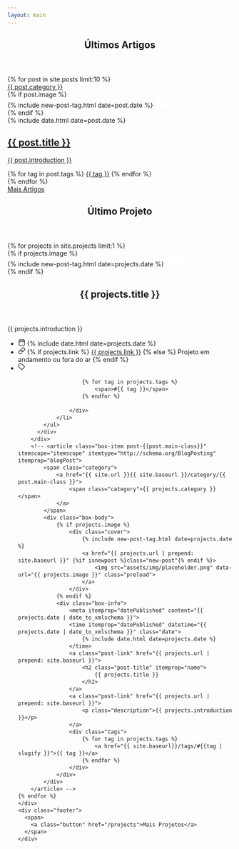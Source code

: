 ```yaml
---
layout: main
---
```


<main class="home" id="post" role="main" itemprop="mainContentOfPage" itemscope="itemscope" itemtype="http://schema.org/Blog"> 
  <!-- POSTS -->
  <section>
    <header class="header">
      <h2 class="header-title">Últimos Artigos</h2>
    </header>
    <div id="grid" class="row flex-grid">        
    {% for post in site.posts limit:10 %}
        <article class="box-item post-{{post.main-class}}" itemscope="itemscope" itemtype="http://schema.org/BlogPosting" itemprop="blogPost">
            <span class="category">
                <a href="{{ site.url }}{{ site.baseurl }}/category/{{ post.main-class }}">
                    <span class="category">{{ post.category }}</span>
                </a>
            </span>
            <div class="box-body">
                {% if post.image %}
                    <div class="cover">
                        {% include new-post-tag.html date=post.date %}
                        <a href="{{ post.url | prepend: site.baseurl }}" {%if isnewpost %}class="new-post"{% endif %}>
                            <img src="assets/img/placeholder.png" data-url="{{ post.image }}" class="preload">
                        </a>
                    </div>
                {% endif %}
                <div class="box-info">
                    <meta itemprop="datePublished" content="{{ post.date | date_to_xmlschema }}">
                    <time itemprop="datePublished" datetime="{{ post.date | date_to_xmlschema }}" class="date">
                        {% include date.html date=post.date %}
                    </time>
                    <a class="post-link" href="{{ post.url | prepend: site.baseurl }}">
                        <h2 class="post-title" itemprop="name">
                            {{ post.title }}
                        </h2>
                    </a>
                    <a class="post-link" href="{{ post.url | prepend: site.baseurl }}">
                        <p class="description">{{ post.introduction }}</p>
                    </a>
                    <div class="tags">
                        {% for tag in post.tags %}
                            <a href="{{ site.baseurl}}/tags/#{{tag | slugify }}">{{ tag }}</a>
                        {% endfor %}
                    </div>
                </div>
            </div>
        </article>
    {% endfor %}
    </div>
    <div class="footer">
      <span>
        <a class="button" href="/posts">Mais Artigos</a>
      </span>
    </div>
  </section>
  <!-- POSTS END -->
  <!-- PROJECTS -->
  <section class="projects">
    <header class="header">
      <h2 class="header-title">Último Projeto</h2>
    </header>
    <div id="grid" class="row flex-grid">        
    {% for projects in site.projects limit:1 %}
      <article class="box-item post-{{post.main-class}}" itemscope="itemscope" itemtype="http://schema.org/BlogPosting" itemprop="blogPost">            
            <div class="box-body">
                {% if projects.image %}
                    <div class="cover cover-project">
                        {% include new-post-tag.html date=projects.date %}
                        <a href="{{ projects.link | prepend: site.baseurl }}">
                            <img src="assets/img/placeholder.png" data-url="{{ projects.image }}" class="preload">
                        </a>
                    </div>
                {% endif %}
            </div>
        </article>
        <div class="box-item-info">
          <header class="info-header">
            <h2 class="post-title" itemprop="name">
                {{ projects.title }}
            </h2>
          </header>
          <p class="description">{{ projects.introduction }}</p>
          <div class="footer-info">
            <ul>
                <li>
                    <meta itemprop="datePublished" content="{{ projects.date | date_to_xmlschema }}">
                    <time itemprop="datePublished" datetime="{{ projects.date | date_to_xmlschema }}" class="date">
                        <svg data-v-5ea290a8="" xmlns="http://www.w3.org/2000/svg" width="16" height="16" viewBox="0 0 24 24" fill="none" stroke="currentColor" stroke-width="2" stroke-linecap="round" stroke-linejoin="round" class="feather feather-calendar"><rect data-v-5ea290a8="" x="3" y="4" width="18" height="18" rx="2" ry="2"></rect><line data-v-5ea290a8="" x1="16" y1="2" x2="16" y2="6"></line><line data-v-5ea290a8="" x1="8" y1="2" x2="8" y2="6"></line><line data-v-5ea290a8="" x1="3" y1="10" x2="21" y2="10"></line></svg>
                        <span>{% include date.html date=projects.date %}</span>
                    </time>
                </li>
                <li>
                    <div class="project-url">
                      <svg data-v-5ea290a8="" xmlns="http://www.w3.org/2000/svg" width="16" height="16" viewBox="0 0 24 24" fill="none" stroke="currentColor" stroke-width="2" stroke-linecap="round" stroke-linejoin="round" class="feather feather-link"><path data-v-5ea290a8="" d="M10 13a5 5 0 0 0 7.54.54l3-3a5 5 0 0 0-7.07-7.07l-1.72 1.71"></path><path data-v-5ea290a8="" d="M14 11a5 5 0 0 0-7.54-.54l-3 3a5 5 0 0 0 7.07 7.07l1.71-1.71"></path></svg>
                      {% if projects.link %}
                      <span><a href="{{ projects.url | prepend: site.baseurl }}">{{ projects.link }}</a></span>
                      {% else %}
                      <span>Projeto em andamento ou fora do ar</span>
                      {% endif %}
                    </div>
                </li>
                <li>
                    <div class="tags">
                        <svg data-v-5ea290a8="" xmlns="http://www.w3.org/2000/svg" width="16" height="16" viewBox="0 0 24 24" fill="none" stroke="currentColor" stroke-width="2" stroke-linecap="round" stroke-linejoin="round" class="feather feather-tag"><path data-v-5ea290a8="" d="M20.59 13.41l-7.17 7.17a2 2 0 0 1-2.83 0L2 12V2h10l8.59 8.59a2 2 0 0 1 0 2.82z"></path><line data-v-5ea290a8="" x1="7" y1="7" x2="7" y2="7"></line></svg>
                        
                        {% for tag in projects.tags %}
                            <span>#{{ tag }}</span>
                        {% endfor %}
                        
                    </div>    
                </li>
            </ul>
          </div>
        </div>
        <!-- <article class="box-item post-{{post.main-class}}" itemscope="itemscope" itemtype="http://schema.org/BlogPosting" itemprop="blogPost">
            <span class="category">
                <a href="{{ site.url }}{{ site.baseurl }}/category/{{ post.main-class }}">
                    <span class="category">{{ projects.category }}</span>
                </a>
            </span>
            <div class="box-body">
                {% if projects.image %}
                    <div class="cover">
                        {% include new-post-tag.html date=projects.date %}
                        <a href="{{ projects.url | prepend: site.baseurl }}" {%if isnewpost %}class="new-post"{% endif %}>
                            <img src="assets/img/placeholder.png" data-url="{{ projects.image }}" class="preload">
                        </a>
                    </div>
                {% endif %}
                <div class="box-info">
                    <meta itemprop="datePublished" content="{{ projects.date | date_to_xmlschema }}">
                    <time itemprop="datePublished" datetime="{{ projects.date | date_to_xmlschema }}" class="date">
                        {% include date.html date=projects.date %}
                    </time>
                    <a class="post-link" href="{{ projects.url | prepend: site.baseurl }}">
                        <h2 class="post-title" itemprop="name">
                            {{ projects.title }}
                        </h2>
                    </a>
                    <a class="post-link" href="{{ projects.url | prepend: site.baseurl }}">
                        <p class="description">{{ projects.introduction }}</p>
                    </a>
                    <div class="tags">
                        {% for tag in projects.tags %}
                            <a href="{{ site.baseurl}}/tags/#{{tag | slugify }}">{{ tag }}</a>
                        {% endfor %}
                    </div>
                </div>
            </div>
        </article> -->
    {% endfor %}
    </div>
    <div class="footer">
      <span>
        <a class="button" href="/projects">Mais Projetos</a>
      </span>
    </div>
  </section>
  <!-- PROJECTS END -->
  
</main>
